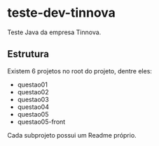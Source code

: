 # teste-dev-tinnova
Teste Java da empresa Tinnova.

## Estrutura
Existem 6 projetos no root do projeto, dentre eles:
- questao01
- questao02
- questao03
- questao04
- questao05
- questao05-front

Cada subprojeto possui um Readme próprio.
